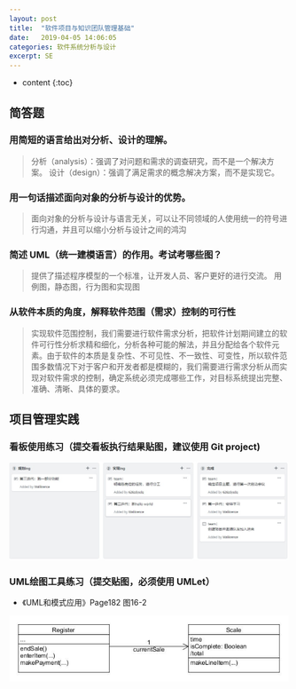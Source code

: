 ```yaml
---
layout: post
title:  "软件项目与知识团队管理基础"
date:   2019-04-05 14:06:05
categories: 软件系统分析与设计
excerpt: SE
---
```


* content
{:toc}

## 简答题

### 用简短的语言给出对分析、设计的理解。

> 分析（analysis）：强调了对问题和需求的调查研究，而不是一个解决方案。
> 设计（design）：强调了满足需求的概念解决方案，而不是实现它。

### 用一句话描述面向对象的分析与设计的优势。

> 面向对象的分析与设计与语言无关，可以让不同领域的人使用统一的符号进行沟通，并且可以缩小分析与设计之间的鸿沟

### 简述 UML（统一建模语言）的作用。考试考哪些图？

> 提供了描述程序模型的一个标准，让开发人员、客户更好的进行交流。
> 用例图，静态图，行为图和实现图

### 从软件本质的角度，解释软件范围（需求）控制的可行性

> 实现软件范围控制，我们需要进行软件需求分析，把软件计划期间建立的软件可行性分析求精和细化，分析各种可能的解法，并且分配给各个软件元素。由于软件的本质是复杂性、不可见性、不一致性、可变性，所以软件范围多数情况下对于客户和开发者都是模糊的，我们需要进行需求分析从而实现对软件需求的控制，确定系统必须完成哪些工作，对目标系统提出完整、准确、清晰、具体的要求。

## 项目管理实践

### 看板使用练习（提交看板执行结果贴图，建议使用 Git project)

![kanban](https://raw.githubusercontent.com/Lyrix28/Lyrix28.github.io/master/assets/Pictures/kanban.jpg)

### UML绘图工具练习（提交贴图，必须使用 UMLet）

- 《UML和模式应用》Page182 图16-2

![umlet](https://raw.githubusercontent.com/Lyrix28/Lyrix28.github.io/master/assets/Pictures/umlet.jpg)